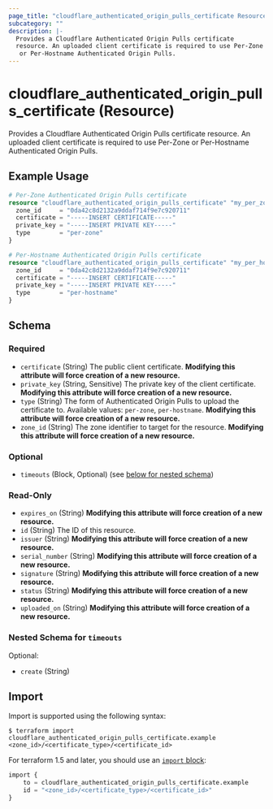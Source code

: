 ```yaml
---
page_title: "cloudflare_authenticated_origin_pulls_certificate Resource - Cloudflare"
subcategory: ""
description: |-
  Provides a Cloudflare Authenticated Origin Pulls certificate
  resource. An uploaded client certificate is required to use Per-Zone
   or Per-Hostname Authenticated Origin Pulls.
---
```


# cloudflare_authenticated_origin_pulls_certificate (Resource)

Provides a Cloudflare Authenticated Origin Pulls certificate
resource. An uploaded client certificate is required to use Per-Zone
 or Per-Hostname Authenticated Origin Pulls.

## Example Usage

```terraform
# Per-Zone Authenticated Origin Pulls certificate
resource "cloudflare_authenticated_origin_pulls_certificate" "my_per_zone_aop_cert" {
  zone_id     = "0da42c8d2132a9ddaf714f9e7c920711"
  certificate = "-----INSERT CERTIFICATE-----"
  private_key = "-----INSERT PRIVATE KEY-----"
  type        = "per-zone"
}

# Per-Hostname Authenticated Origin Pulls certificate
resource "cloudflare_authenticated_origin_pulls_certificate" "my_per_hostname_aop_cert" {
  zone_id     = "0da42c8d2132a9ddaf714f9e7c920711"
  certificate = "-----INSERT CERTIFICATE-----"
  private_key = "-----INSERT PRIVATE KEY-----"
  type        = "per-hostname"
}
```
<!-- schema generated by tfplugindocs -->
## Schema

### Required

- `certificate` (String) The public client certificate. **Modifying this attribute will force creation of a new resource.**
- `private_key` (String, Sensitive) The private key of the client certificate. **Modifying this attribute will force creation of a new resource.**
- `type` (String) The form of Authenticated Origin Pulls to upload the certificate to. Available values: `per-zone`, `per-hostname`. **Modifying this attribute will force creation of a new resource.**
- `zone_id` (String) The zone identifier to target for the resource. **Modifying this attribute will force creation of a new resource.**

### Optional

- `timeouts` (Block, Optional) (see [below for nested schema](#nestedblock--timeouts))

### Read-Only

- `expires_on` (String) **Modifying this attribute will force creation of a new resource.**
- `id` (String) The ID of this resource.
- `issuer` (String) **Modifying this attribute will force creation of a new resource.**
- `serial_number` (String) **Modifying this attribute will force creation of a new resource.**
- `signature` (String) **Modifying this attribute will force creation of a new resource.**
- `status` (String) **Modifying this attribute will force creation of a new resource.**
- `uploaded_on` (String) **Modifying this attribute will force creation of a new resource.**

<a id="nestedblock--timeouts"></a>
### Nested Schema for `timeouts`

Optional:

- `create` (String)

## Import

Import is supported using the following syntax:

```shell
$ terraform import cloudflare_authenticated_origin_pulls_certificate.example <zone_id>/<certificate_type>/<certificate_id>
```

For terraform 1.5 and later, you should use an [`import` block](https://developer.hashicorp.com/terraform/language/import):
```terraform
import {
    to = cloudflare_authenticated_origin_pulls_certificate.example
    id = "<zone_id>/<certificate_type>/<certificate_id>"
}
```

